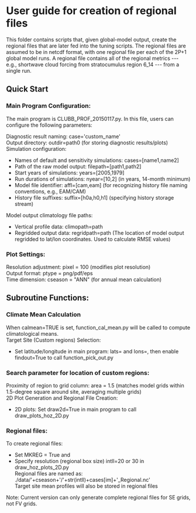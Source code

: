 # User guide for creation of regional files

This folder contains scripts that, given global-model output,
create the regional files that are later fed into the tuning scripts.
The regional files are assumed to be in netcdf format,
with one regional file per each of the 2P+1 global model runs.
A regional file contains all of the regional metrics ---
e.g., shortwave cloud forcing from stratocumulus region 6_14 ---
from a single run.  

## Quick Start

### Main Program Configuration:

The main program is CLUBB_PROF_20150117.py.  In this file, users 
can configure the following parameters:

Diagnostic result naming: case='custom_name'  
Output directory: outdir=path0 (for storing diagnostic results/plots)  
Simulation configuration:  
- Names of default and sensitivity simulations: cases=[name1,name2]  
- Path of the raw model output: filepath=[path1,path2]  
- Start years of simulations: years=[2005,1979]  
- Run durations of simulations: nyear=[10,2] (in years, 14-month minimum)
- Model file identifier: affl=[cam,eam] (for recognizing history file naming conventions, e.g., EAM/CAM)  
- History file suffixes: suffix=[h0a,h0,h1] (specifying history storage stream)  

Model output climatology file paths:  
- Vertical profile data: climopath=path  
- Regridded output data: regridpath=path  (The location of model output regridded to lat/lon coordinates. 
                                           Used to calculate RMSE values)

### Plot Settings:

Resolution adjustment: pixel = 100 (modifies plot resolution)  
Output format: ptype = png/pdf/eps  
Time dimension: cseason = "ANN" (for annual mean calculation)

## Subroutine Functions:

### Climate Mean Calculation

When calmean=TRUE is set, function_cal_mean.py will be called to compute climatological means.  
Target Site (Custom regions) Selection:  
- Set latitude/longitude in main program: lats= and lons=, then enable findout=True to call function_pick_out.py  


### Search parameter for location of custom regions: 

Proximity of region to grid column: area = 1.5 (matches model grids within 1.5-degree square around site, averaging multiple grids)  
2D Plot Generation and Regional File Creation:  
- 2D plots: Set draw2d=True in main program to call draw_plots_hoz_2D.py  

### Regional files:

To create regional files:
- Set MKREG = True and 
- Specify resolution (regional box size) intll=20 or 30 in draw_hoz_plots_2D.py  
Regional files are named as: ./data/'+cseason+'/'+str(intll)+cases[im]+'_Regional.nc'  
Target site mean profiles will also be stored in regional files  

Note: Current version can only generate complete regional files for SE grids, not FV grids.
